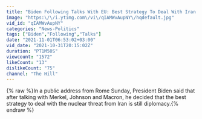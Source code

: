 ```yaml
---
title: "Biden Following Talks With EU: Best Strategy To Deal With Iran Still Diplomacy"
image: "https:\/\/i.ytimg.com\/vi\/qIAMWvAupNY\/hqdefault.jpg"
vid_id: "qIAMWvAupNY"
categories: "News-Politics"
tags: ["Biden","Following","Talks"]
date: "2021-11-01T06:53:02+03:00"
vid_date: "2021-10-31T20:15:02Z"
duration: "PT1M50S"
viewcount: "1572"
likeCount: "13"
dislikeCount: "75"
channel: "The Hill"
---
```

{% raw %}In a public address from Rome Sunday, President Biden said that after talking with Merkel, Johnson and Macron, he decided that the best strategy to deal with the nuclear threat from Iran is still diplomacy.{% endraw %}
